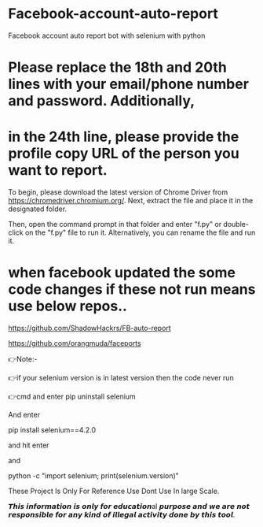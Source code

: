 # Facebook-account-auto-report
Facebook account auto report bot with selenium with python

# Please replace the 18th and 20th lines with your email/phone number and password. Additionally, 

# in the 24th line, please provide the profile copy URL of the person you want to report.

To begin, please download the latest version of Chrome Driver from https://chromedriver.chromium.org/. Next, extract the file and place it in the designated folder. 

Then, open the command prompt in that folder and enter "f.py" or double-click on the "f.py" file to run it. Alternatively, you can rename the file and run it.

# when facebook updated the some code changes if these not run means use below repos..

https://github.com/ShadowHackrs/FB-auto-report

https://github.com/orangmuda/faceports

👉Note:-

👉if your selenium version is in latest version then the code never run

👉cmd and enter pip uninstall selenium

And enter

pip install selenium==4.2.0

and hit enter

and

python -c "import selenium; print(selenium.version)"

These Project Is Only For Reference Use Dont Use In large Scale.

𝙏𝙝𝙞𝙨 𝙞𝙣𝙛𝙤𝙧𝙢𝙖𝙩𝙞𝙤𝙣 𝙞𝙨 𝙤𝙣𝙡𝙮 𝙛𝙤𝙧 𝙚𝙙𝙪𝙘𝙖𝙩𝙞𝙤𝙣al 𝙥𝙪𝙧𝙥𝙤𝙨𝙚 𝙖𝙣𝙙 𝙬𝙚 𝙖𝙧𝙚 𝙣𝙤𝙩 𝙧𝙚𝙨𝙥𝙤𝙣𝙨𝙞𝙗𝙡𝙚 𝙛𝙤𝙧 𝙖𝙣𝙮 𝙠𝙞𝙣𝙙 𝙤𝙛 𝙞𝙡𝙡𝙚𝙜𝙖𝙡 𝙖𝙘𝙩𝙞𝙫𝙞𝙩𝙮 𝙙𝙤𝙣𝙚 𝙗𝙮 𝙩𝙝𝙞𝙨 𝙩𝙤𝙤𝙡.
